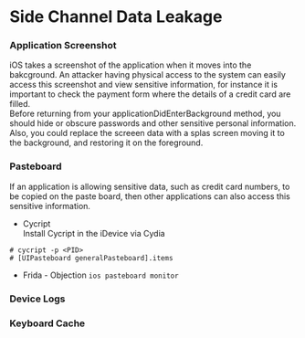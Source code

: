 # Side Channel Data Leakage
### Application Screenshot
iOS takes a screenshot of the application when it moves into the bakcground. 
An attacker having physical access to the system can easily access this screenshot and view sensitive information, for instance it is important to check the payment form where the details of a credit card are filled. </br>
Before returning from your applicationDidEnterBackground method, you should hide or obscure passwords and other sensitive personal information. 
Also, you could replace the screeen data with a splas screen moving it to the background, and restoring it on the foreground. 

### Pasteboard
If an application is allowing sensitive data, such as credit card numbers, to be copied on the paste board, then other applications can also access this sensitive information. 
* Cycript </br>
Install Cycript in the iDevice via Cydia
```
# cycript -p <PID>
# [UIPasteboard generalPasteboard].items
```
* Frida - Objection `ios pasteboard monitor`

### Device Logs
### Keyboard Cache
